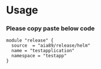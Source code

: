 # Usage

### Please copy paste below code

```
module "release" {
  source  = "aia89/release/helm"
  name = "testapplication"
  namespace = "testapp"
}
```
